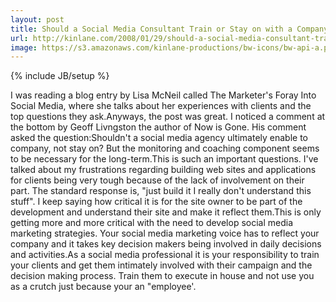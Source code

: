 ```yaml
---
layout: post
title: Should a Social Media Consultant Train or Stay on with a Company 
url: http://kinlane.com/2008/01/29/should-a-social-media-consultant-train-or-stay-on-with-a-company/
image: https://s3.amazonaws.com/kinlane-productions/bw-icons/bw-api-a.png
---
```

{% include JB/setup %}
I was reading a blog entry by Lisa McNeil called The Marketer's Foray Into Social Media, where she talks about her experiences with clients and the top questions they ask.Anyways, the post was great.  I noticed a comment at the bottom by Geoff Livngston the author of Now is Gone.  His comment asked the question:Shouldn't a social media agency ultimately enable to company, not stay on? But the monitoring and coaching component seems to be necessary for the long-term.This is such an important questions.  I've talked about my frustrations regarding building web sites and applications for clients being very tough because of the lack of involvement on their part.  The standard response is, "just build it I really don't understand this stuff". I keep saying how critical it is for the site owner to be part of the development and understand their site and make it reflect them.This is only getting more and more critical with the need to develop social media marketing strategies.  Your social media marketing voice has to reflect your company and it takes key decision makers being involved in daily decisions and activities.As a social media professional it is your responsibility to train your clients and get them intimately involved with their campaign and the decision making process.  Train them to execute in house and not use you as a crutch just because your an "employee'.